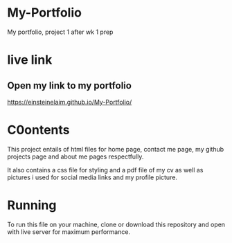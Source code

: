 # My-Portfolio
My portfolio, project 1 after wk 1 prep

# live link
## Open my link to my portfolio
https://einsteinelaim.github.io/My-Portfolio/

# C0ontents
This  project entails of html files for home page, contact me page, my github projects page and about me pages respectfully.

It also contains a css file for styling and a pdf file of my cv as well as pictures i used for social media links and my profile picture.


# Running
To run this file on your machine, clone or download this repository and open with live server for maximum performance.


